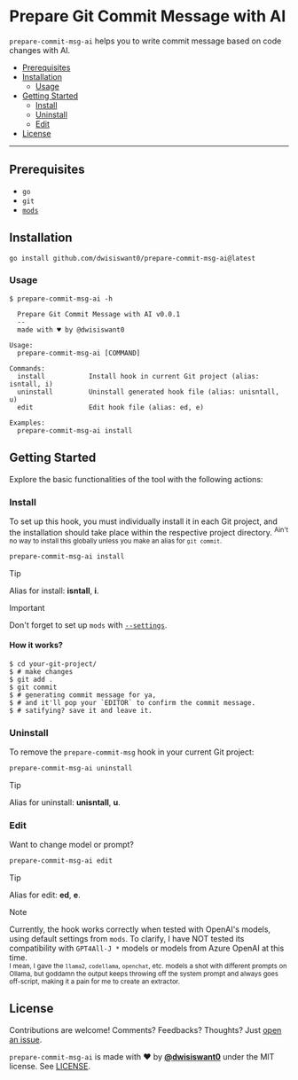 # Prepare Git Commit Message with AI

`prepare-commit-msg-ai` helps you to write commit message based on code changes with AI.

* [Prerequisites](#prerequisites)
* [Installation](#installation)
  * [Usage](#usage)
* [Getting Started](#getting-started)
  * [Install](#install)
  * [Uninstall](#uninstall)
  * [Edit](#edit)
* [License](#license)

---

## Prerequisites

* `go`
* `git`
* [`mods`](https://github.com/charmbracelet/mods)

## Installation

```
go install github.com/dwisiswant0/prepare-commit-msg-ai@latest
```

### Usage

```console
$ prepare-commit-msg-ai -h

  Prepare Git Commit Message with AI v0.0.1
  --
  made with ♥ by @dwisiswant0

Usage:
  prepare-commit-msg-ai [COMMAND]

Commands:
  install           Install hook in current Git project (alias: isntall, i)
  uninstall         Uninstall generated hook file (alias: unisntall, u)
  edit              Edit hook file (alias: ed, e)

Examples:
  prepare-commit-msg-ai install
```

## Getting Started

Explore the basic functionalities of the tool with the following actions:

### Install

To set up this hook, you must individually install it in each Git project, and the installation should take place within the respective project directory. <sup>Ain't no way to install this globally unless you make an alias for `git commit`.</sup>

```bash
prepare-commit-msg-ai install
```

> [!TIP]
> Alias for install: **isntall**, **i**.

> [!IMPORTANT]
> Don't forget to set up `mods` with [`--settings`](https://github.com/charmbracelet/mods#settings).

#### How it works?

```console
$ cd your-git-project/
$ # make changes
$ git add .
$ git commit
$ # generating commit message for ya,
$ # and it'll pop your `EDITOR` to confirm the commit message.
$ # satifying? save it and leave it.
```

### Uninstall

To remove the `prepare-commit-msg` hook in your current Git project:

```bash
prepare-commit-msg-ai uninstall
```

> [!TIP]
> Alias for uninstall: **unisntall**, **u**.

### Edit

Want to change model or prompt?

```bash
prepare-commit-msg-ai edit
```

> [!TIP]
> Alias for edit: **ed**, **e**.

> [!NOTE]
> Currently, the hook works correctly when tested with OpenAI's models, using default settings from `mods`. To clarify, I have NOT tested its compatibility with `GPT4All-J *` models or models from Azure OpenAI at this time.<br>
> <sup>I mean, I gave the `llama2`, `codellama`, `openchat`, etc. models a shot with different prompts on Ollama, but goddamn the output keeps throwing off the system prompt and always goes off-script, making it a pain for me to create an extractor.</sup>

## License

Contributions are welcome! Comments? Feedbacks? Thoughts? Just [open an issue](https://github.com/dwisiswant0/prepare-commit-msg-ai/issues/new).

`prepare-commit-msg-ai` is made with ♥ by [**@dwisiswant0**](https://github.com/dwisiswant0) under the MIT license. See [LICENSE](/LICENSE).